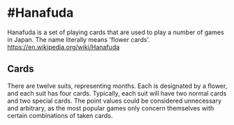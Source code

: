 #Hanafuda
===============
Hanafuda is a set of playing cards that are used to play a number of games in Japan. The name literally means 'flower cards'.
https://en.wikipedia.org/wiki/Hanafuda

## Cards
There are twelve suits, representing months. Each is designated by a flower, and each suit has four cards. Typically, each suit will have two normal cards and two special cards. The point values could be considered unnecessary and arbitrary, as the most popular games only concern themselves with certain combinations of taken cards.
